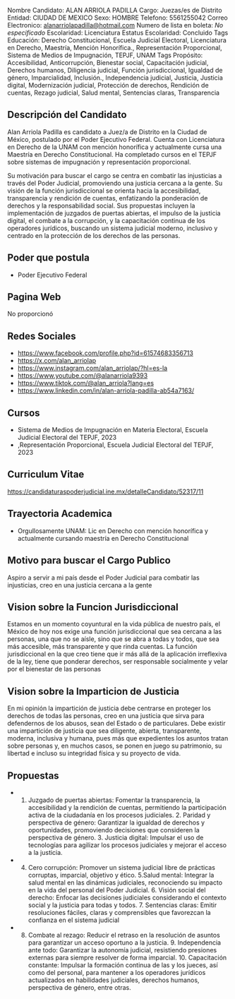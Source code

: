 Nombre Candidato: ALAN ARRIOLA PADILLA
Cargo: Juezas/es de Distrito
Entidad: CIUDAD DE MEXICO
Sexo: HOMBRE
Telefono: 5561255042
Correo Electronico: alanarriolapadilla@hotmail.com
Numero de lista en boleta: *No especificado*
Escolaridad: Licenciatura
Estatus Escolaridad: Concluido
Tags Educación: Derecho Constitucional, Escuela Judicial Electoral, Licenciatura en Derecho, Maestría, Mención Honorífica., Representación Proporcional, Sistema de Medios de Impugnación, TEPJF, UNAM
Tags Propósito: Accesibilidad, Anticorrupción, Bienestar social, Capacitación judicial, Derechos humanos, Diligencia judicial, Función jurisdiccional, Igualdad de género, Imparcialidad, Inclusión., Independencia judicial, Justicia, Justicia digital, Modernización judicial, Protección de derechos, Rendición de cuentas, Rezago judicial, Salud mental, Sentencias claras, Transparencia


## Descripción del Candidato 

Alan Arriola Padilla es candidato a Juez/a de Distrito en la Ciudad de México, postulado por el Poder Ejecutivo Federal. Cuenta con Licenciatura en Derecho de la UNAM con mención honorífica y actualmente cursa una Maestría en Derecho Constitucional. Ha completado cursos en el TEPJF sobre sistemas de impugnación y representación proporcional.

Su motivación para buscar el cargo se centra en combatir las injusticias a través del Poder Judicial, promoviendo una justicia cercana a la gente. Su visión de la función jurisdiccional se orienta hacia la accesibilidad, transparencia y rendición de cuentas, enfatizando la ponderación de derechos y la responsabilidad social. Sus propuestas incluyen la implementación de juzgados de puertas abiertas, el impulso de la justicia digital, el combate a la corrupción, y la capacitación continua de los operadores jurídicos, buscando un sistema judicial moderno, inclusivo y centrado en la protección de los derechos de las personas.


## Poder que postula

- Poder Ejecutivo Federal


## Pagina Web

No proporcionó


## Redes Sociales

- https://www.facebook.com/profile.php?id=61574683356713
- https://x.com/alan_arriolap
- https://www.instagram.com/alan_arriolap/?hl=es-la
- https://www.youtube.com/@alanarriola9393
- https://www.tiktok.com/@alan_arriola?lang=es
- https://www.linkedin.com/in/alan-arriola-padilla-ab54a7163/


## Cursos

- Sistema de Medios de Impugnación en Materia Electoral, Escuela Judicial Electoral del TEPJF, 2023
- ,Representación Proporcional, Escuela Judicial Electoral del TEPJF, 2023


## Curriculum Vitae

https://candidaturaspoderjudicial.ine.mx/detalleCandidato/52317/11


## Trayectoria Academica

- Orgullosamente UNAM: Lic en Derecho con mención honorífica y actualmente cursando maestría en Derecho Constitucional


## Motivo para buscar el Cargo Publico

Aspiro a servir a mi país desde el Poder Judicial para combatir las injusticias, creo en una justicia cercana a la gente


## Vision sobre la Funcion Jurisdiccional

Estamos en un momento coyuntural en la vida pública de nuestro país, el México de hoy nos exige una función jurisdiccional que sea cercana a las personas, una que no se aísle, sino que se abra a todas y todos, que sea más accesible, más transparente y que rinda cuentas. La función jurisdiccional en la que creo tiene que ir más allá de la aplicación irreflexiva de la ley, tiene que ponderar derechos, ser responsable socialmente y velar por el bienestar de las personas


## Vision sobre la Imparticion de Justicia

En mi opinión la impartición de justicia debe centrarse en proteger los derechos de todas las personas, creo en una justicia que sirva para defendernos de los abusos, sean del Estado o de particulares. Debe existir una impartición de justicia que sea diligente, abierta, transparente, moderna, inclusiva y humana, pues más que expedientes los asuntos tratan sobre personas y, en muchos casos, se ponen en juego su patrimonio, su libertad e incluso su integridad física y su proyecto de vida.


## Propuestas

- 1. Juzgado de puertas abiertas: Fomentar la transparencia, la accesibilidad y la rendición de cuentas, permitiendo la participación activa de la ciudadanía en los procesos judiciales. 2. Paridad y perspectiva de género: Garantizar la igualdad de derechos y oportunidades, promoviendo decisiones que consideren la perspectiva de género. 3. Justicia digital: Impulsar el uso de tecnologías para agilizar los procesos judiciales y mejorar el acceso a la justicia.
- 4. Cero corrupción: Promover un sistema judicial libre de prácticas corruptas, imparcial, objetivo y ético. 5.Salud mental: Integrar la salud mental en las dinámicas judiciales, reconociendo su impacto en la vida del personal del Poder Judicial. 6. Visión social del derecho: Enfocar las decisiones judiciales considerando el contexto social y la justicia para todas y todos. 7. Sentencias claras: Emitir resoluciones fáciles, claras y comprensibles que favorezcan la confianza en el sistema judicial
- 8. Combate al rezago: Reducir el retraso en la resolución de asuntos para garantizar un acceso oportuno a la justicia. 9. Independencia ante todo: Garantizar la autonomía judicial, resistiendo presiones externas para siempre resolver de forma imparcial. 10. Capacitación constante: Impulsar la formación continua de las y los jueces, así como del personal, para mantener a los operadores jurídicos actualizados en habilidades judiciales, derechos humanos, perspectiva de género, entre otras.

